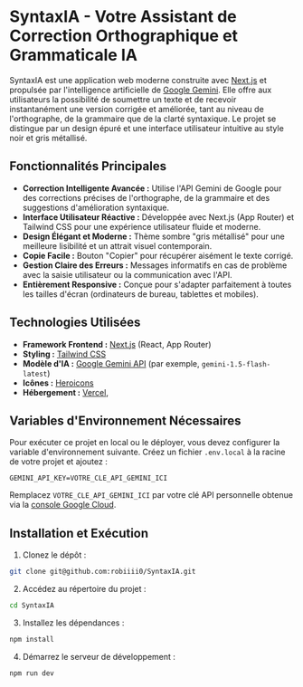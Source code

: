 # SyntaxIA - Votre Assistant de Correction Orthographique et Grammaticale IA

SyntaxIA est une application web moderne construite avec [Next.js](https://nextjs.org) et propulsée par l'intelligence artificielle de [Google Gemini](https://ai.google.dev/). Elle offre aux utilisateurs la possibilité de soumettre un texte et de recevoir instantanément une version corrigée et améliorée, tant au niveau de l'orthographe, de la grammaire que de la clarté syntaxique. Le projet se distingue par un design épuré et une interface utilisateur intuitive au style noir et gris métallisé.

<!-- Optionnel : Ajoutez un lien vers une capture d'écran ici -->
<!-- Exemple : ![Capture d'écran de SyntaxIA](./public/screenshot-syntaxia.png) -->
<!-- Si vous ajoutez une capture, placez-la dans le dossier /public -->

## Fonctionnalités Principales

- **Correction Intelligente Avancée :** Utilise l'API Gemini de Google pour des corrections précises de l'orthographe, de la grammaire et des suggestions d'amélioration syntaxique.
- **Interface Utilisateur Réactive :** Développée avec Next.js (App Router) et Tailwind CSS pour une expérience utilisateur fluide et moderne.
- **Design Élégant et Moderne :** Thème sombre "gris métallisé" pour une meilleure lisibilité et un attrait visuel contemporain.
- **Copie Facile :** Bouton "Copier" pour récupérer aisément le texte corrigé.
- **Gestion Claire des Erreurs :** Messages informatifs en cas de problème avec la saisie utilisateur ou la communication avec l'API.
- **Entièrement Responsive :** Conçue pour s'adapter parfaitement à toutes les tailles d'écran (ordinateurs de bureau, tablettes et mobiles).

## Technologies Utilisées

- **Framework Frontend :** [Next.js](https://nextjs.org/) (React, App Router)
- **Styling :** [Tailwind CSS](https://tailwindcss.com/)
- **Modèle d'IA :** [Google Gemini API](https://ai.google.dev/models/gemini) (par exemple, `gemini-1.5-flash-latest`)
- **Icônes :** [Heroicons](https://heroicons.com/)
- **Hébergement :** [Vercel](https://vercel.com/),

## Variables d'Environnement Nécessaires

Pour exécuter ce projet en local ou le déployer, vous devez configurer la variable d'environnement suivante.
Créez un fichier `.env.local` à la racine de votre projet et ajoutez :

```env
GEMINI_API_KEY=VOTRE_CLE_API_GEMINI_ICI
```

Remplacez `VOTRE_CLE_API_GEMINI_ICI` par votre clé API personnelle obtenue via la [console Google Cloud](https://console.cloud.google.com/).

## Installation et Exécution

1.  Clonez le dépôt :

```bash
git clone git@github.com:robiiii0/SyntaxIA.git
```

2.  Accédez au répertoire du projet :

```bash
cd SyntaxIA
```

3.  Installez les dépendances :

```bash
npm install
```

4.  Démarrez le serveur de développement :

```bash
npm run dev
```
